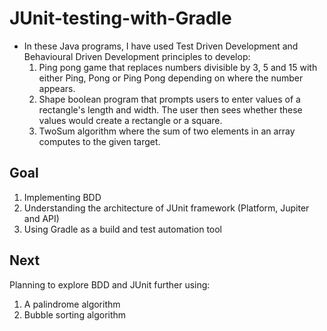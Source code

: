 # JUnit-testing-with-Gradle
- In these Java programs, I have used Test Driven Development and Behavioural Driven Development principles to develop: 
  1. Ping pong game that replaces numbers divisible by 3, 5 and 15 with either Ping, Pong or Ping Pong depending on where the number appears. 
  2. Shape boolean program that prompts users to enter values of a rectangle's length and width. The user then sees whether these values would create a rectangle or a square.
  3. TwoSum algorithm where the sum of two elements in an array computes to the given target.
## Goal
1. Implementing BDD 
2. Understanding the architecture of JUnit framework (Platform, Jupiter and API)
3. Using Gradle as a build and test automation tool

## Next
Planning to explore BDD and JUnit further using: 
1. A palindrome algorithm 
2. Bubble sorting algorithm 

